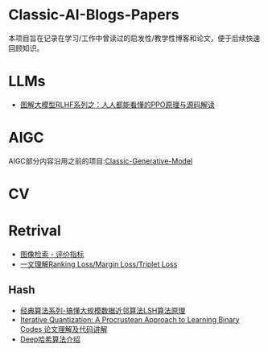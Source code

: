 # Classic-AI-Blogs-Papers
本项目旨在记录在学习/工作中曾读过的启发性/教学性博客和论文，便于后续快速回顾知识。

# LLMs
- [图解大模型RLHF系列之：人人都能看懂的PPO原理与源码解读](https://zhuanlan.zhihu.com/p/677607581)

# AIGC
AIGC部分内容沿用之前的项目:[Classic-Generative-Model](https://github.com/liujf69/Classic-Generative-Model)

# CV

# Retrival
- [图像检索 - 评价指标](https://cloud.tencent.com/developer/article/1391856)
- [一文理解Ranking Loss/Margin Loss/Triplet Loss](https://zhuanlan.zhihu.com/p/158853633)
## Hash
- [经典算法系列-搞懂大规模数据近邻算法LSH算法原理](https://zhuanlan.zhihu.com/p/581008101)
- [Iterative Quantization: A Procrustean Approach to Learning Binary Codes 论文理解及代码讲解](https://blog.csdn.net/liuheng0111/article/details/52242491)
- [Deep哈希算法介绍](https://zhuanlan.zhihu.com/p/21396173)
